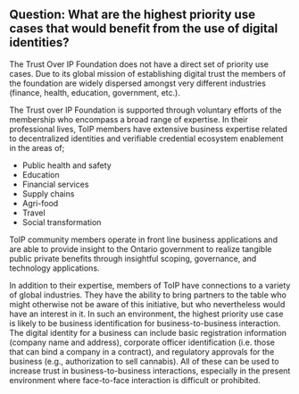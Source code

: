 ## Question: What are the highest priority use cases that would benefit from the use of digital identities?

The Trust Over IP Foundation does not have a direct set of priority use cases. Due to its global mission of establishing digital trust the members of the foundation are widely dispersed amongst very different industries (finance, health, education, government, etc.).

The Trust over IP Foundation is supported through voluntary efforts of the membership who encompass a broad range of expertise. In their professional lives, ToIP members have extensive business expertise related to decentralized identities and verifiable credential ecosystem enablement in the areas of;

  * Public health and safety
  * Education
  * Financial services
  * Supply chains
  * Agri-food
  * Travel
  * Social transformation

ToIP community members operate in front line business applications and are able to provide insight to the Ontario government to realize tangible public private benefits through insightful scoping, governance, and technology applications.

In addition to their expertise, members of ToIP have connections to a variety of global industries. They have the ability to bring partners to the table who might otherwise not be aware of this initiative, but who nevertheless would have an interest in it. In such an environment, the highest priority use case is likely to be business identification for business-to-business interaction. The digital identity for a business can include basic registration information (company name and address), corporate officer identification (i.e. those that can bind a company in a contract), and regulatory approvals for the business (e.g., authorization to sell cannabis). All of these can be used to increase trust in business-to-business interactions, especially in the present environment where face-to-face interaction is difficult or prohibited.
